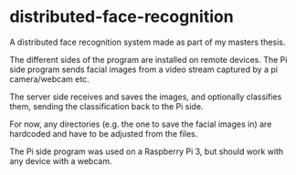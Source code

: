 # distributed-face-recognition
A distributed face recognition system made as part of my masters thesis.

The different sides of the program are installed on remote devices. The Pi side program sends facial images from a video stream captured by a pi camera/webcam etc.

The server side receives and saves the images, and optionally classifies them, sending the classification back to the Pi side.

For now, any directories (e.g. the one to save the facial images in) are hardcoded and have to be adjusted from the files.

The Pi side program was used on a Raspberry Pi 3, but should work with any device with a webcam.
